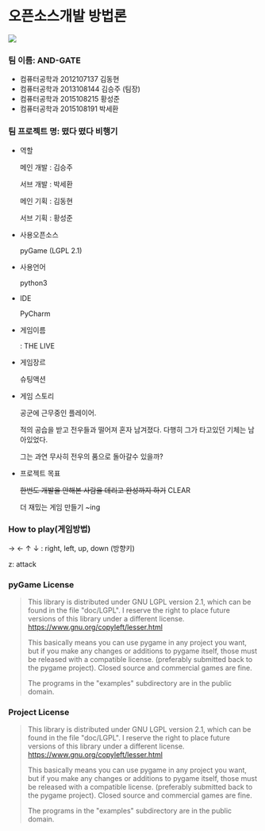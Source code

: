 # **오픈소스개발 방법론**

![](https://github.com/Chimaek/game_python/blob/master/game.gif)

### 팀 이름: AND-GATE

- 컴퓨터공학과 2012107137 김동현
- 컴퓨터공학과 2013108144 김승주 (팀장)
- 컴퓨터공학과 2015108215 황성준
- 컴퓨터공학과 2015108191 박세환

### 팀 프로젝트 명: 떴다 떴다 비행기 

- 역할  

  메인 개발 : 김승주 

  서브 개발 : 박세환  
  
  메인 기획 : 김동현 
  
  서브 기획 : 황성준 

- 사용오픈소스

     pyGame (LGPL 2.1)  

- 사용언어

  python3    

- IDE

    PyCharm
    
- 게임이름  

    : THE LIVE

- 게임장르

  슈팅액션   

- 게임 스토리

  공군에 근무중인 플레이어.     

  적의 공습을 받고 전우들과 떨어져 혼자 남겨졌다.  다행히 그가 타고있던 기체는 남아있었다.    

  그는 과연 무사히 전우의 품으로 돌아갈수 있을까?   

- 프로젝트 목표

  ~~한번도 개발을 안해본 사람을 데리고 완성까지 하기~~	CLEAR  

  더 재밌는 게임 만들기		~ing

### How to play(게임방법)

→ ← ↑ ↓ : right, left, up, down  (방향키)

z: attack

### pyGame License

> This library is distributed under GNU LGPL version 2.1, which can be found in the file "doc/LGPL". I reserve the right to place future versions of this library under a different license. <https://www.gnu.org/copyleft/lesser.html>
>
> This basically means you can use pygame in any project you want, but if you make any changes or additions to pygame itself, those must be released with a compatible license. (preferably submitted back to the pygame project). Closed source and commercial games are fine.
>
> The programs in the "examples" subdirectory are in the public domain.


### Project License

> This library is distributed under GNU LGPL version 2.1, which can be found in the file "doc/LGPL". I reserve the right to place future versions of this library under a different license. <https://www.gnu.org/copyleft/lesser.html>
>
> This basically means you can use pygame in any project you want, but if you make any changes or additions to pygame itself, those must be released with a compatible license. (preferably submitted back to the pygame project). Closed source and commercial games are fine.
>
> The programs in the "examples" subdirectory are in the public domain.
